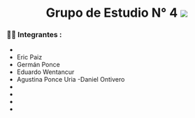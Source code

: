 
<div align="center">
   <h1> Grupo de Estudio N° 4 <img src="https://media.giphy.com/media/hvRJCLFzcasrR4ia7z/giphy.gif" width="px"> </h1>

</div>

### :woman_technologist: Integrantes :

-
- Eric Paiz
- Germán Ponce 
- Eduardo Wentancur
- Agustina Ponce Uria
-Daniel Ontivero
-
-
-
-


